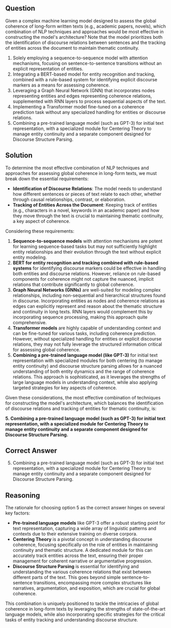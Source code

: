 ## Question
Given a complex machine learning model designed to assess the global coherence of long-form written texts (e.g., academic papers, novels), which combination of NLP techniques and approaches would be most effective in constructing the model's architecture? Note that the model prioritizes both the identification of discourse relations between sentences and the tracking of entities across the document to maintain thematic continuity.

1. Solely employing a sequence-to-sequence model with attention mechanisms, focusing on sentence-to-sentence transitions without an explicit representation of entities.
2. Integrating a BERT-based model for entity recognition and tracking, combined with a rule-based system for identifying explicit discourse markers as a means for assessing coherence.
3. Leveraging a Graph Neural Network (GNN) that incorporates nodes representing entities and edges representing coherence relations, supplemented with RNN layers to process sequential aspects of the text.
4. Implementing a Transformer model fine-tuned on a coherence prediction task without any specialized handling for entities or discourse relations.
5. Combining a pre-trained language model (such as GPT-3) for initial text representation, with a specialized module for Centering Theory to manage entity continuity and a separate component designed for Discourse Structure Parsing.

## Solution
To determine the most effective combination of NLP techniques and approaches for assessing global coherence in long-form texts, we must break down the essential requirements:
- **Identification of Discourse Relations**: The model needs to understand how different sentences or pieces of text relate to each other, whether through causal relationships, contrast, or elaboration.
- **Tracking of Entities Across the Document**: Keeping track of entities (e.g., characters in a novel, keywords in an academic paper) and how they move through the text is crucial to maintaining thematic continuity, a key aspect of coherence.

Considering these requirements:
1. **Sequence-to-sequence models** with attention mechanisms are potent for learning sequence-based tasks but may not sufficiently highlight entity relationships and their evolution through the text without explicit entity modeling.
2. **BERT for entity recognition and tracking combined with rule-based systems** for identifying discourse markers could be effective in handling both entities and discourse relations. However, reliance on rule-based components for coherence might not capture the nuanced, implicit relations that contribute significantly to global coherence.
3. **Graph Neural Networks (GNNs)** are well-suited for modeling complex relationships, including non-sequential and hierarchical structures found in discourse. Incorporating entities as nodes and coherence relations as edges can explicitly represent and reason about the thematic structure and continuity in long texts. RNN layers would complement this by incorporating sequence processing, making this approach quite comprehensive.
4. **Transformer models** are highly capable of understanding context and can be fine-tuned for various tasks, including coherence prediction. However, without specialized handling for entities or explicit discourse relations, they may not fully leverage the structured information critical for assessing global coherence.
5. **Combining a pre-trained language model (like GPT-3)** for initial text representation with specialized modules for both centering (to manage entity continuity) and discourse structure parsing allows for a nuanced understanding of both entity dynamics and the range of coherence relations. This approach is sophisticated, as it leverages the strengths of large language models in understanding context, while also applying targeted strategies for key aspects of coherence.

Given these considerations, the most effective combination of techniques for constructing the model's architecture, which balances the identification of discourse relations and tracking of entities for thematic continuity, is:

**5. Combining a pre-trained language model (such as GPT-3) for initial text representation, with a specialized module for Centering Theory to manage entity continuity and a separate component designed for Discourse Structure Parsing.**

## Correct Answer
5. Combining a pre-trained language model (such as GPT-3) for initial text representation, with a specialized module for Centering Theory to manage entity continuity and a separate component designed for Discourse Structure Parsing.

## Reasoning
The rationale for choosing option 5 as the correct answer hinges on several key factors:
- **Pre-trained language models** like GPT-3 offer a robust starting point for text representation, capturing a wide array of linguistic patterns and contexts due to their extensive training on diverse corpora.
- **Centering Theory** is a pivotal concept in understanding discourse coherence, focusing specifically on the role of entities in maintaining continuity and thematic structure. A dedicated module for this can accurately track entities across the text, ensuring their proper management for coherent narrative or argumentative progression.
- **Discourse Structure Parsing** is essential for identifying and understanding the various coherence relations that exist between different parts of the text. This goes beyond simple sentence-to-sentence transitions, encompassing more complex structures like narratives, argumentation, and exposition, which are crucial for global coherence.

This combination is uniquely positioned to tackle the intricacies of global coherence in long-form texts by leveraging the strengths of state-of-the-art language models, while also incorporating specific strategies for the critical tasks of entity tracking and understanding discourse structure.